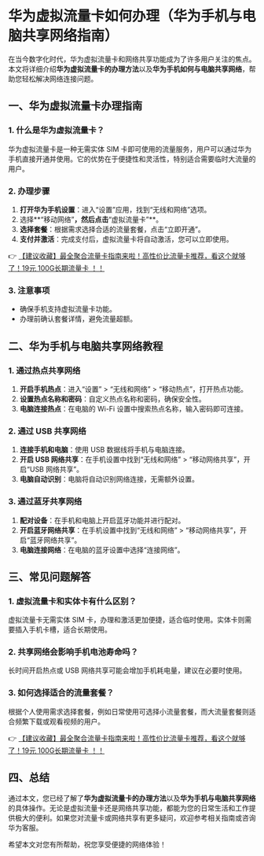 # 华为虚拟流量卡如何办理（华为手机与电脑共享网络指南）

在当今数字化时代，华为虚拟流量卡和网络共享功能成为了许多用户关注的焦点。本文将详细介绍**华为虚拟流量卡的办理方法**以及**华为手机如何与电脑共享网络**，帮助您轻松解决网络连接问题。

## 一、华为虚拟流量卡办理指南

### 1. 什么是华为虚拟流量卡？
华为虚拟流量卡是一种无需实体 SIM 卡即可使用的流量服务，用户可以通过华为手机直接开通并使用。它的优势在于便捷性和灵活性，特别适合需要临时大流量的用户。

### 2. 办理步骤
1. **打开华为手机设置**：进入“设置”应用，找到“无线和网络”选项。
2. 选择**“移动网络”**，然后点击**“虚拟流量卡”**。
3. **选择套餐**：根据需求选择合适的流量套餐，点击“立即开通”。
4. **支付并激活**：完成支付后，虚拟流量卡将自动激活，您可以立即使用。

👉 [【建议收藏】最全聚合流量卡指南来啦！高性价比流量卡推荐，看这个就够了！19元 100G长期流量卡 ！！](https://bit.ly/Liuliangka)

### 3. 注意事项
- 确保手机支持虚拟流量卡功能。
- 办理前确认套餐详情，避免流量超额。

## 二、华为手机与电脑共享网络教程

### 1. 通过热点共享网络
1. **开启手机热点**：进入“设置” > “无线和网络” > “移动热点”，打开热点功能。
2. **设置热点名称和密码**：自定义热点名称和密码，确保安全性。
3. **电脑连接热点**：在电脑的 Wi-Fi 设置中搜索热点名称，输入密码即可连接。

### 2. 通过 USB 共享网络
1. **连接手机和电脑**：使用 USB 数据线将手机与电脑连接。
2. **开启 USB 网络共享**：在手机设置中找到“无线和网络” > “移动网络共享”，开启“USB 网络共享”。
3. **电脑自动识别**：电脑将自动识别网络连接，无需额外设置。

### 3. 通过蓝牙共享网络
1. **配对设备**：在手机和电脑上开启蓝牙功能并进行配对。
2. **开启蓝牙网络共享**：在手机设置中找到“无线和网络” > “移动网络共享”，开启“蓝牙网络共享”。
3. **电脑连接网络**：在电脑的蓝牙设置中选择“连接网络”。

## 三、常见问题解答

### 1. 虚拟流量卡和实体卡有什么区别？
虚拟流量卡无需实体 SIM 卡，办理和激活更加便捷，适合临时使用。实体卡则需要插入手机卡槽，适合长期使用。

### 2. 共享网络会影响手机电池寿命吗？
长时间开启热点或 USB 网络共享可能会增加手机耗电量，建议在必要时使用。

### 3. 如何选择适合的流量套餐？
根据个人使用需求选择套餐，例如日常使用可选择小流量套餐，而大流量套餐则适合频繁下载或观看视频的用户。

👉 [【建议收藏】最全聚合流量卡指南来啦！高性价比流量卡推荐，看这个就够了！19元 100G长期流量卡 ！！](https://bit.ly/Liuliangka)

## 四、总结

通过本文，您已经了解了**华为虚拟流量卡的办理方法**以及**华为手机与电脑共享网络**的具体操作。无论是虚拟流量卡还是网络共享功能，都能为您的日常生活和工作提供极大的便利。如果您对流量卡或网络共享有更多疑问，欢迎参考相关指南或咨询华为客服。

希望本文对您有所帮助，祝您享受便捷的网络体验！